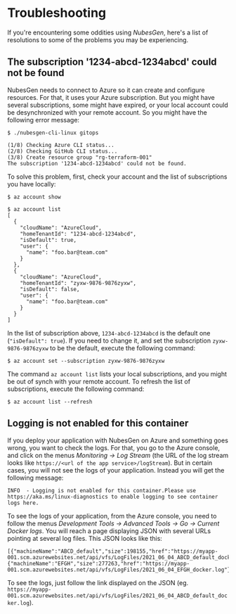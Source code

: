 # Troubleshooting

If you're encountering some oddities using _NubesGen_, here's a list of resolutions to some of the problems you may be experiencing.

## The subscription '1234-abcd-1234abcd' could not be found

NubesGen needs to connect to Azure so it can create and configure resources.
For that, it uses your Azure subscription.
But you might have several subscriptions, some might have expired, or your local account could be desynchronized with your remote account.
So you might have the following error message:

```shell
$ ./nubesgen-cli-linux gitops

(1/8) Checking Azure CLI status...
(2/8) Checking GitHub CLI status...
(3/8) Create resource group "rg-terraform-001"
The subscription '1234-abcd-1234abcd' could not be found.
```

To solve this problem, first, check your account and the list of subscriptions you have locally:

```shell
$ az account show

$ az account list
[
  {
    "cloudName": "AzureCloud",
    "homeTenantId": "1234-abcd-1234abcd",
    "isDefault": true,
    "user": {
      "name": "foo.bar@team.com"
    }
  },
  {
    "cloudName": "AzureCloud",
    "homeTenantId": "zyxw-9876-9876zyxw",
    "isDefault": false,
    "user": {
      "name": "foo.bar@team.com"
    }
  }
]
```

In the list of subscription above, `1234-abcd-1234abcd` is the default one (`"isDefault": true`).
If you need to change it, and set the subscription `zyxw-9876-9876zyxw` to be the default, execute the following command:

```shell
$ az account set --subscription zyxw-9876-9876zyxw
```

The command `az account list` lists your local subscriptions, and you might be out of synch with your remote account.
To refresh the list of subscriptions, execute the following command:

```shell
$ az account list --refresh
```

## Logging is not enabled for this container

If you deploy your application with NubesGen on Azure and something goes wrong, you want to check the logs.
For that, you go to the Azure console, and click on the menus _Monitoring -> Log Stream_ (the URL of the log stream looks like `https://<url of the app service>/logStream`).
But in certain cases, you will not see the logs of your application.
Instead you will get the following message:

```
INFO  - Logging is not enabled for this container.Please use https://aka.ms/linux-diagnostics to enable logging to see container logs here.
```

To see the logs of your application, from the Azure console, you need to follow the menus _Development Tools -> Advanced Tools -> Go -> Current Docker logs_.
You will reach a page displaying JSON with several URLs pointing at several log files.
This JSON looks like this:

```
[{"machineName":"ABCD_default","size":198155,"href":"https://myapp-001.scm.azurewebsites.net/api/vfs/LogFiles/2021_06_04_ABCD_default_docker.log"},
{"machineName":"EFGH","size":277263,"href":"https://myapp-001.scm.azurewebsites.net/api/vfs/LogFiles/2021_06_04_EFGH_docker.log"}]
```

To see the logs, just follow the link displayed on the JSON (eg. `https://myapp-001.scm.azurewebsites.net/api/vfs/LogFiles/2021_06_04_ABCD_default_docker.log`).
